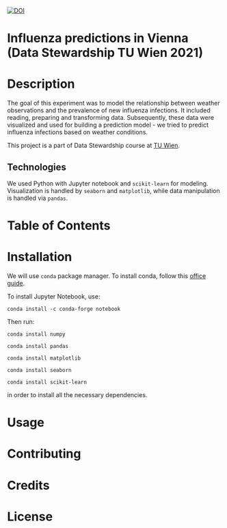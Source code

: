 [![DOI](https://zenodo.org/badge/358875830.svg)](https://zenodo.org/badge/latestdoi/358875830)

# Influenza predictions in Vienna (Data Stewardship TU Wien 2021)

# Description
The goal of this experiment was to model the relationship between weather observations and the prevalence of new influenza infections. 
It included reading, preparing and transforming data. 
Subsequently, these data were visualized and used for building a prediction model - we tried to predict influenza infections based on weather conditions.

This project is a part of Data Stewardship course at [TU Wien](https://www.tuwien.at/en/).

## Technologies
We used Python with Jupyter notebook and `scikit-learn` for modeling. Visualization is handled by `seaborn` and `matplotlib`, 
while data manipulation is handled via `pandas`.
# Table of Contents

# Installation
We will use `conda` package manager. To install conda, follow this [office guide](https://conda.io/projects/conda/en/latest/user-guide/install/index.html).

To install Jupyter Notebook, use:

`conda install -c conda-forge notebook`

Then run:

`conda install numpy`

`conda install pandas`

`conda install matplotlib`

`conda install seaborn`

`conda install scikit-learn`

in order to install all the necessary dependencies.
# Usage


# Contributing

# Credits


# License
